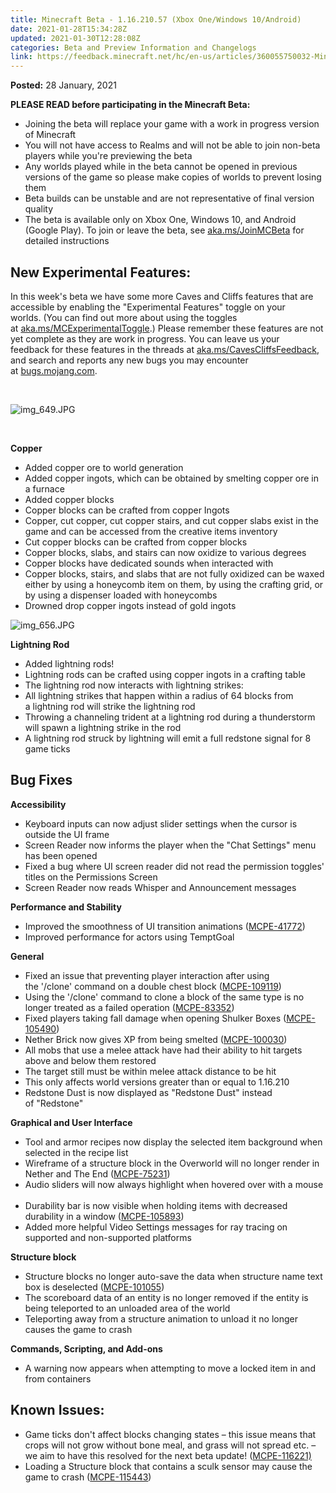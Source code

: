 ```yaml
---
title: Minecraft Beta - 1.16.210.57 (Xbox One/Windows 10/Android)
date: 2021-01-28T15:34:28Z
updated: 2021-01-30T12:28:08Z
categories: Beta and Preview Information and Changelogs
link: https://feedback.minecraft.net/hc/en-us/articles/360055750032-Minecraft-Beta-1-16-210-57-Xbox-One-Windows-10-Android-
---
```


**Posted:** 28 January, 2021

**PLEASE READ before participating in the Minecraft Beta:**

- Joining the beta will replace your game with a work in progress version of Minecraft
- You will not have access to Realms and will not be able to join non-beta players while you're previewing the beta
- Any worlds played while in the beta cannot be opened in previous versions of the game so please make copies of worlds to prevent losing them
- Beta builds can be unstable and are not representative of final version quality
- The beta is available only on Xbox One, Windows 10, and Android (Google Play). To join or leave the beta, see [aka.ms/JoinMCBeta](https://aka.ms/JoinMCBeta) for detailed instructions

## **New Experimental Features:** 

In this week's beta we have some more Caves and Cliffs features that are accessible by enabling the "Experimental Features" toggle on your worlds. (You can find out more about using the toggles at [aka.ms/MCExperimentalToggle](https://aka.ms/MCExperimentalToggle).) Please remember these features are not yet complete as they are work in progress. You can leave us your feedback for these features in the threads at [aka.ms/CavesCliffsFeedback](https://aka.ms/CavesCliffsFeedback), and search and reports any new bugs you may encounter at [bugs.mojang.com](https://bugs.mojang.com/).  

 

![img_649.JPG](https://feedback.minecraft.net/hc/article_attachments/360083887052/img_649.JPG)

 

**Copper** 

- Added copper ore to world generation  
- Added copper ingots, which can be obtained by smelting copper ore in a furnace  
- Added copper blocks
- Copper blocks can be crafted from copper Ingots  
- Copper, cut copper, cut copper stairs, and cut copper slabs exist in the game and can be accessed from the creative items inventory  
- Cut copper blocks can be crafted from copper blocks  
- Copper blocks, slabs, and stairs can now oxidize to various degrees  
- Copper blocks have dedicated sounds when interacted with  
- Copper blocks, stairs, and slabs that are not fully oxidized can be waxed either by using a honeycomb item on them, by using the crafting grid, or by using a dispenser loaded with honeycombs  
- Drowned drop copper ingots instead of gold ingots  

![img_656.JPG](https://feedback.minecraft.net/hc/article_attachments/360083959731/img_656.JPG)

**Lightning Rod** 

- Added lightning rods!  
- Lightning rods can be crafted using copper ingots in a crafting table  
- The lightning rod now interacts with lightning strikes:  
- All lightning strikes that happen within a radius of 64 blocks from a lightning rod will strike the lightning rod 
- Throwing a channeling trident at a lightning rod during a thunderstorm will spawn a lightning strike in the rod 
- A lightning rod struck by lightning will emit a full redstone signal for 8 game ticks

## **Bug Fixes** 

**Accessibility** 

- Keyboard inputs can now adjust slider settings when the cursor is outside the UI frame  
- Screen Reader now informs the player when the "Chat Settings" menu has been opened  
- Fixed a bug where UI screen reader did not read the permission toggles' titles on the Permissions Screen  
- Screen Reader now reads Whisper and Announcement messages 

**Performance and Stability** 

- Improved the smoothness of UI transition animations ([MCPE-41772](https://bugs.mojang.com/browse/MCPE-41772))  
- Improved performance for actors using TemptGoal   

**General** 

- Fixed an issue that preventing player interaction after using the '/clone' command on a double chest block ([MCPE-109119](https://bugs.mojang.com/browse/MCPE-109119))  
- Using the '/clone' command to clone a block of the same type is no longer treated as a failed operation ([MCPE-83352](https://bugs.mojang.com/browse/MCPE-83352))  
- Fixed players taking fall damage when opening Shulker Boxes ([MCPE-105490](https://bugs.mojang.com/browse/MCPE-105490))  
- Nether Brick now gives XP from being smelted ([MCPE-100030](https://bugs.mojang.com/browse/MCPE-100030))   
- All mobs that use a melee attack have had their ability to hit targets above and below them restored 
- The target still must be within melee attack distance to be hit 
- This only affects world versions greater than or equal to 1.16.210  
- Redstone Dust is now displayed as "Redstone Dust" instead of "Redstone"   

**Graphical and User Interface** 

- Tool and armor recipes now display the selected item background when selected in the recipe list  
- Wireframe of a structure block in the Overworld will no longer render in Nether and The End ([MCPE-75231](https://bugs.mojang.com/browse/MCPE-75231))  
- Audio sliders will now always highlight when hovered over with a mouse  
- Durability bar is now visible when holding items with decreased durability in a window ([MCPE-105893](https://bugs.mojang.com/browse/MCPE-105893))  
- Added more helpful Video Settings messages for ray tracing on supported and non-supported platforms  

**Structure block** 

- Structure blocks no longer auto-save the data when structure name text box is deselected ([MCPE-101055](https://bugs.mojang.com/browse/MCPE-101055))  
- The scoreboard data of an entity is no longer removed if the entity is being teleported to an unloaded area of the world  
- Teleporting away from a structure animation to unload it no longer causes the game to crash   

**Commands, Scripting, and Add-ons** 

- A warning now appears when attempting to move a locked item in and from containers  

## **Known Issues:** 

- Game ticks don't affect blocks changing states – this issue means that crops will not grow without bone meal, and grass will not spread etc. – we aim to have this resolved for the next beta update! ([MCPE-116221)](https://bugs.mojang.com/browse/MCPE-116221)
- Loading a Structure block that contains a sculk sensor may cause the game to crash ([MCPE-115443](https://bugs.mojang.com/browse/MCPE-115443))

